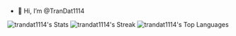 - 👋 Hi, I’m @TranDat1114

![trandat1114's Stats](https://github-readme-stats.vercel.app/api?username=trandat1114&theme=radical&show_icons=true&hide_border=false&count_private=true)
![trandat1114's Streak](https://github-readme-streak-stats.herokuapp.com/?user=trandat1114&theme=radical&hide_border=false)
![trandat1114's Top Languages](https://github-readme-stats.vercel.app/api/top-langs/?username=trandat1114&theme=radical&show_icons=true&hide_border=false&layout=compact)
<!---
TranDat1114/TranDat1114 is a ✨ special ✨ repository because its `README.md` (this file) appears on your GitHub profile.
You can click the Preview link to take a look at your changes.
--->
